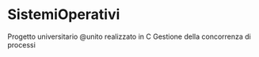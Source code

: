 # SistemiOperativi
Progetto universitario @unito realizzato in C
Gestione della concorrenza di processi
